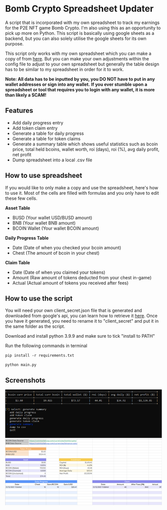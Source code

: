 # Bomb Crypto Spreadsheet Updater
 A script that is incorporated with my own spreadsheet to track my earnings for the P2E NFT game Bomb Crypto. I'm also using this as an opportunity to pick up more on Python. This script is basically using google sheets as a backend, but you can also solely utilise the google sheets for its own purpose.
 
This script only works with my own spreadsheet which you can make a copy of from [here](https://docs.google.com/spreadsheets/d/1e2uB5x0Fo6P4a9riHr3zcsDlb8YDo5mlz0L-LLHQafM/edit?usp=sharing). But you can make your own adjustments within the config file to adjust to your own spreadsheet but generally the table design has to be similar to my spreadsheet in order for it to work.

**Note: All data has to be inputted by you, you DO NOT have to put in any wallet addresses or sign into any wallet.**
**If you ever stumble upon a spreadsheet or tool that requires you to login with any wallet, it is more than likely a SCAM!**

## **Features**
- Add daily progress entry
- Add token claim entry
- Generate a table for daily progress
- Generate a table for token claims
- Generate a summary table which shows useful statistics such as bcoin price, total held bcoins, wallet worth, roi (days), roi (%), avg daily profit, net profit
- Dump spreadsheet into a local .csv file

## **How to use spreadsheet**

If you would like to only make a copy and use the spreadsheet, here's how to use it.
Most of the cells are filled with formulas and you only have to edit these few cells.

**Asset Table**
- BUSD (Your wallet USD/BUSD amount)
- BNB (Your wallet BNB amount)
- BCOIN Wallet (Your wallet BCOIN amount)

**Daily Progress Table**
- Date (Date of when you checked your bcoin amount)
- Chest (The amount of bcoin in your chest)

**Claim Table**
- Date (Date of when you claimed your tokens)
- Amount (Raw amount of tokens deducted from your chest in-game)
- Actual (Actual amount of tokens you received after fees)

## **How to use the script**

You will need your own client_secret.json file that is generated and downloaded from google's api, you can learn how to retrieve it [here](https://www.iperiusbackup.net/en/how-to-enable-google-drive-api-and-get-client-credentials/). Once you have it generated, you need to rename it to "client_secret" and put it in the same folder as the script.

Download and install python 3.9.9 and make sure to tick "install to PATH"

Run the following commands in terminal

```
pip install -r requirements.txt
```

```
python main.py
```

## **Screenshots**
![Script Summary](https://github.com/mawenxi2112/Bomb-Crypto-Spreadsheet-Updater/blob/main/images/generate%20summary.png)
![Sheets](https://github.com/mawenxi2112/Bomb-Crypto-Spreadsheet-Updater/blob/main/images/spreadsheet.png)
